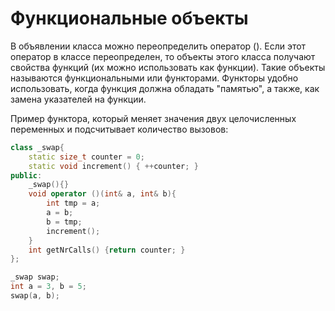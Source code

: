 # Функциональные объекты

В объявлении класса можно переопределить оператор \(\). Если этот оператор в классе переопределен, то объекты этого класса получают свойства функций \(их можно использовать как функции\). Такие объекты называются функциональными или функторами. Функторы удобно использовать, когда функция должна обладать "памятью", а также, как замена указателей на функции.

Пример функтора, который меняет значения двух целочисленных переменных и подсчитывает количество вызовов:

```cpp
class _swap{
    static size_t counter = 0;
    static void increment() { ++counter; }
public:
    _swap(){}
    void operator ()(int& a, int& b){
        int tmp = a;
        a = b;
        b = tmp;
        increment();
    }
    int getNrCalls() {return counter; }
};

_swap swap;
int a = 3, b = 5;
swap(a, b);
```

